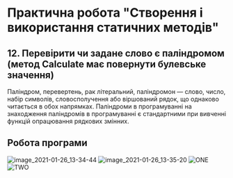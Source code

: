 # Практична робота "Створення і використання статичних методів"

## 12. Перевірити чи задане слово є паліндромом (метод Calculate має повернути булевське значення)
Паліндром, перевертень, рак літеральний, паліндромон — слово, число, набір символів, словосполучення або віршований рядок, що однаково читається в обох напрямках.
Паліндроми в програмуванні на знаходження паліндромів в програмуванні є стандартними при вивченні функцій опрацювання рядкових змінних.


## Робота програми

![image_2021-01-26_13-34-44](https://user-images.githubusercontent.com/75045730/105842224-885b5f00-5fde-11eb-82d5-22248f150e2f.png)
![image_2021-01-26_13-35-20](https://user-images.githubusercontent.com/75045730/105842226-88f3f580-5fde-11eb-9637-3b8bb38e3cac.png)
![ONE](https://user-images.githubusercontent.com/75045730/105842227-88f3f580-5fde-11eb-8935-69eba8161fb2.png)
![TWO](https://user-images.githubusercontent.com/75045730/105842230-88f3f580-5fde-11eb-97f0-46f02d59a817.png)
